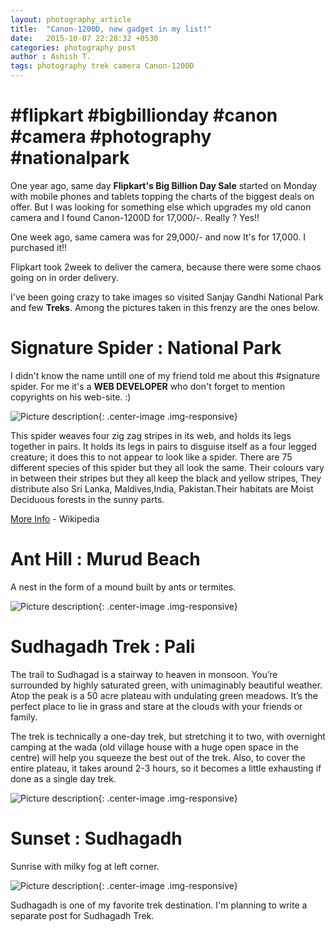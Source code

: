 ```yaml
---
layout: photography_article
title:  "Canon-1200D, new gadget in my list!"
date:   2015-10-07 22:28:32 +0530
categories: photography post
author : Ashish T.
tags: photography trek camera Canon-1200D
---
```

# #flipkart #bigbillionday #canon #camera #photography #nationalpark
One year ago, same day **Flipkart's Big Billion Day Sale** started on Monday with mobile phones and tablets topping the charts of the biggest deals on offer.
But I was looking for something else which upgrades my old canon camera and I found Canon-1200D for 17,000/-.
Really ? Yes!!

One week ago, same camera was for 29,000/- and now It's for 17,000. I purchased it!!

Flipkart took 2week to deliver the camera, because there were some chaos going on in order delivery.

I've been going crazy to take images so visited Sanjay Gandhi National Park and few **Treks**.
Among the pictures taken in this frenzy are the ones below.

# Signature Spider : National Park
I didn't know the name untill one of my friend told me about this #signature spider.
For me it's a **WEB DEVELOPER** who don't forget to mention copyrights on his web-site. :)


![Picture description](https://lh3.googleusercontent.com/ooj7qZwl58-kAhdyjAR5fjyw9BrFKffVcWOEpRVFuG73pLO8WOWaNvXu43fgRWWSK4Qa0Oc19EaO9gOfHteJHErRE1epH42hP4sGsWQb4J8UCNgDEz_KK89WJ-hZJSib08nXz0cmHfvpCKYykRTQW8Q90EfDGg8G1dD4u9BA-ayT6CvjP9CTC6xbdV_1Kv1NNP548DVdme3YlJJolfrVE7TSkcYenRAxMkeO7EPcuitesHNmIUG9BV481JvkPTZD54T-nEpMfQJPeNiBYNMRKCoA0it6unA1Ua3H8Rx8W3I4jl498HEziiHxxDmvlwCBlPvpbDySjgJFEG-5ctPxX2YYS4V_hQ0ysF9ETg_BTQyP0U-7jWGuIGlJFm-VqyFBsTP3tsVmBs2C0vhY-oqv0cqJMRzZqw1_h8zsKTqARxKYdAPLEMbWGH8LC3Fdk4B4RCRAlkVHnYIsiTKtRL7D_7dPd5X8NRWOkCsjrDpmMUtqBlncOeL-Pcr_NIMRfWgoq-vmPGYZNYkImX1xj06bs9AY-n7J5hGjorQhJqFN6-JbsNi6Mq33UyUyTyeQ_PqtL5FiaNYu1RnRYKpVO5loT7G_trwgW1o=w1024-h644-no){: .center-image .img-responsive}


This spider weaves four zig zag stripes in its web, and holds its legs together in pairs. It holds its legs in pairs to disguise itself as a four legged creature; it does this to not appear to look like a spider.
There are 75 different species of this spider but they all look the same. Their colours vary in between their stripes but they all keep the black and yellow stripes, They distribute also Sri Lanka, Maldives,India, Pakistan.Their habitats are Moist Deciduous forests in the sunny parts.

[More Info](https://en.wikipedia.org/wiki/Argiope_(spider)) - Wikipedia


# Ant Hill : Murud Beach

A nest in the form of a mound built by ants or termites.

![Picture description](https://lh3.googleusercontent.com/CaJqUa5gmBSoFkmEs1hylF9wC9fzYkBJsWDi7CCGA3sajyMiHF0k_IHgPKCx8UxpKDmzXNok5IXZgRxBvUpwWtzdZ-jjvbPFTPwji8-vNoX71OPkTBvSWoWJS9JzK7eF0iYF7vRpy453RDRDSymKkLxs5hu6sd0VOOl7kdifdnF3MqhfwHsnVxGrUihpY6fxWAa85XLXkNqopwhXm2LBzJCwfV4n2KeslhtzzJltLfB4AL-f1f4BRz8F9OCOgAUKrqcCN-EyM_uzXGVBpdG5q4gMEX6NgItpo745me6JT9ctZji6N8BclVSvodBwM8xtEAjovYIM_DRFCA5z9y8cn1X6cWzoABkTzEjhA5S8PwD-_vMEZjQ40TfCNU8pmWjIfJhMYa9YJENFyfwTkz0sFakQNIDEFHZ5QW8UW7pO8tP6BquIu9bGflHjnnit9jQeNKGXCjuoIBagjzEhogO1q9jPZNeSSI9-g_s2EgyMcMR3y5rAhE6_ImsK_zGYMmbIiCX6SLTrDTNiWHTbW-7dti0n5pUp5DlhIvW5-ijyhXg9yr2tHhpPbqdZCy-HDYxsX23gD-Ob5nTjVjbboIEC5_nbqieXZ3E=w967-h644-no){: .center-image .img-responsive}

# Sudhagadh Trek : Pali

The trail to Sudhagad is a stairway to heaven in monsoon. You’re surrounded by highly saturated green, with unimaginably beautiful weather. Atop the peak is a 50 acre plateau with undulating green meadows. It’s the perfect place to lie in grass and stare at the clouds with your friends or family.

The trek is technically a one-day trek, but stretching it to two, with overnight camping at the wada (old village house with a huge open space in the centre) will help you squeeze the best out of the trek. Also, to cover the entire plateau, it takes around 2-3 hours, so it becomes a little exhausting if done as a single day trek.

![Picture description](https://lh3.googleusercontent.com/zqdU2fAAqrJu9JIQy8aJ7CQ9oFXTDfsV7p8rQsTscLCjG_5wB80WV7o_mRNN8d64qyfEs10xHmola_nQEXQ7FQcIeCE-4l9cHjnDrfN8l-4ZRIAX3iILLa88_N89Np3Pm_cGADW1L1LTgcHX4gTrmtGjOEgOEuP5lvDXSkOCQdiY77xtVKYm6HcFAlrPjUzBMXaSZaMPvo0u-Nutokgo_H7aOY4d16vRlJ_4dYP9ic0W1KAUhRHUF6hBTBfypRtqhoUFyc5DFLeJrbMsacSBaynxMOXam0GJJnB4omqp31BAy_rqTq1LfwRDKlQ2Bs3tTsWfqLW0WD-lPJUEo0vri4fbv1vitHZSsA4WYxKs2rNKMw3p_05Z91BurEgMo9mRJ2s6J9YKxmMEqmbuCpsftXMnklnVMBhC5c0wPgbRTEmcSL8ZVISlau4zaSOgSA7WV_xj2YCbOVPKM1TNYprCyyNOnKbXuqAO-nHJVbJeyZfn81VNtBbcYXkgN9neJwBFRyLLn_w_a0QxRIA0_QV5fYWqQKuvLuGesH7QgOyDB1zNBNy522aO00OltlUwmEZlqLToic68U5YwR0F8Y_Xz1icIaCnKBIg=w967-h644-no){: .center-image .img-responsive}

# Sunset : Sudhagadh
Sunrise with milky fog at left corner.

![Picture description](https://lh3.googleusercontent.com/cTZMYVqQwtFJqvnrH9uaP9EOnLWdms4F-5UQsio475qywt2zksN3bjRLLqOOXziVUM24RCiseglQaHW74JYQteNgWt4o89mMO3rSz6J6_-0h7Db0q-ArV_OQK_Vk8677UDNCQ1D_7GxkE3WTAeu81HJRvmjJiCzpmRYfGfgrPSNVfzTrM424ZW7m79Xc7CVlZNX6lX8Zu_MuQY47mKdauwMk30w7W_vk04qoPQpVPKxW1e7lieeyT_AMtZUwbb3xqo6AMbG9k1y24ey50yiQyRUTisxahp6ICNyNYwbvXq1UZ967kn3vdkmaxIIcu3popBQ8CCLa7aTjhKca4mfzZQA8DnZsCpIPJMkdDeIikA-IQDLrx9piuRM6CKjrO_W0HHwHr60uBUU_5YTqSGcuzfRjDmbODa411C4riIDiyZz8gielZLNth3lf1JtJqI0cJhgLMx56JkhmQJOuWcBeJm8zOdeKIeyvFCHjRn-iQGdHH1kSEci79QXGUm-ypEhUU8VsydaY9R6IQZ1Ix3ETOJSp-XDAEtznjO2rAgiwGFsVacTOopx710XY1Xm1QV073DuQi4Q6XvWA1uDt4kQ4fa7fmPF6wzk=w1280-h275-no){: .center-image .img-responsive}



Sudhagadh is one of my favorite trek destination. I'm planning to write a separate post for Sudhagadh Trek.
